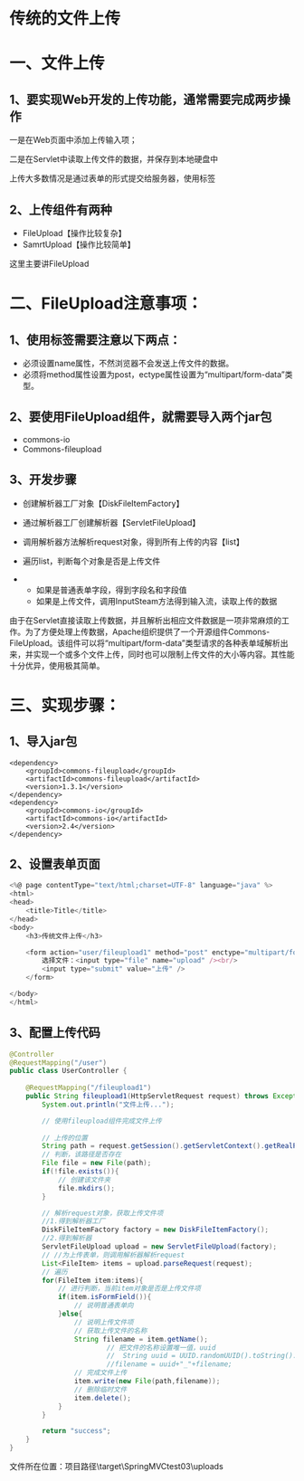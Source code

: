 # 传统的文件上传

# 一、文件上传

## 1、要实现Web开发的上传功能，通常需要完成两步操作

一是在Web页面中添加上传输入项；

二是在Servlet中读取上传文件的数据，并保存到本地硬盘中

上传大多数情况是通过表单的形式提交给服务器，使用标签



## 2、上传组件有两种

- FileUpload【操作比较复杂】
- SamrtUpload【操作比较简单】

这里主要讲FileUpload

# 二、FileUpload注意事项：

## 1、使用标签需要注意以下两点：

- 必须设置name属性，不然浏览器不会发送上传文件的数据。
- 必须将method属性设置为post，ectype属性设置为“multipart/form-data”类型。



## 2、要使用FileUpload组件，就需要导入两个jar包

- commons-io
- Commons-fileupload

## 3、开发步骤

- 创建解析器工厂对象【DiskFileItemFactory】
- 通过解析器工厂创建解析器【ServletFileUpload】
- 调用解析器方法解析request对象，得到所有上传的内容【list】
- 遍历list，判断每个对象是否是上传文件

- - 如果是普通表单字段，得到字段名和字段值
  - 如果是上传文件，调用InputSteam方法得到输入流，读取上传的数据

由于在Servlet直接读取上传数据，并且解析出相应文件数据是一项非常麻烦的工作。为了方便处理上传数据，Apache组织提供了一个开源组件Commons-FileUpload。该组件可以将“multipart/form-data”类型请求的各种表单域解析出来，并实现一个或多个文件上传，同时也可以限制上传文件的大小等内容。其性能十分优异，使用极其简单。



# 三、实现步骤：

## 1、导入jar包

```
<dependency>
    <groupId>commons-fileupload</groupId>
    <artifactId>commons-fileupload</artifactId>
    <version>1.3.1</version>
</dependency>
<dependency>
    <groupId>commons-io</groupId>
    <artifactId>commons-io</artifactId>
    <version>2.4</version>
</dependency>
```



## 2、设置表单页面

```javascript
<%@ page contentType="text/html;charset=UTF-8" language="java" %>
<html>
<head>
    <title>Title</title>
</head>
<body>
    <h3>传统文件上传</h3>

    <form action="user/fileupload1" method="post" enctype="multipart/form-data">
        选择文件：<input type="file" name="upload" /><br/>
        <input type="submit" value="上传" />
    </form>

</body>
</html>
```



## 3、配置上传代码

```java
@Controller
@RequestMapping("/user")
public class UserController {
    
    @RequestMapping("/fileupload1")
    public String fileupload1(HttpServletRequest request) throws Exception {
        System.out.println("文件上传...");

        // 使用fileupload组件完成文件上传
        
        // 上传的位置
        String path = request.getSession().getServletContext().getRealPath("/uploads/");
        // 判断，该路径是否存在
        File file = new File(path);
        if(!file.exists()){
            // 创建该文件夹
            file.mkdirs();
        }

        // 解析request对象，获取上传文件项
        //1.得到解析器工厂
        DiskFileItemFactory factory = new DiskFileItemFactory();
        //2.得到解析器
        ServletFileUpload upload = new ServletFileUpload(factory);
        // //为上传表单，则调用解析器解析request
        List<FileItem> items = upload.parseRequest(request);
        // 遍历
        for(FileItem item:items){
            // 进行判断，当前item对象是否是上传文件项
            if(item.isFormField()){
                // 说明普通表单向
            }else{
                // 说明上传文件项
                // 获取上传文件的名称
                String filename = item.getName();
                        // 把文件的名称设置唯一值，uuid
                        //  String uuid = UUID.randomUUID().toString().replace("-", "");
                        //filename = uuid+"_"+filename;
                // 完成文件上传
                item.write(new File(path,filename));
                // 删除临时文件
                item.delete();
            }
        }

        return "success";
    }
}
```

文件所在位置：项目路径\target\SpringMVCtest03\uploads